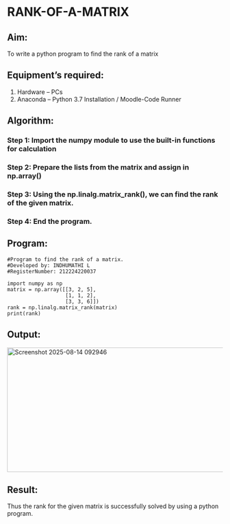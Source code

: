 # RANK-OF-A-MATRIX
## Aim:
To write a python program to find the rank of a matrix
## Equipment’s required:
1. 	Hardware – PCs
2. 	Anaconda – Python 3.7 Installation / Moodle-Code Runner
## Algorithm:
### Step 1: Import the numpy module to use the built-in functions for calculation
### Step 2: Prepare the lists from the matrix and assign in np.array()
### Step 3: Using the np.linalg.matrix_rank(), we can find the rank of the given matrix.
### Step 4: End the program.
## Program:
```
#Program to find the rank of a matrix.
#Developed by: INDHUMATHI L
#RegisterNumber: 212224220037

import numpy as np
matrix = np.array([[3, 2, 5],
                   [1, 1, 2],
                   [3, 3, 6]])
rank = np.linalg.matrix_rank(matrix)
print(rank)
```
## Output:

<img width="843" height="290" alt="Screenshot 2025-08-14 092946" src="https://github.com/user-attachments/assets/374a274c-5de3-4f0c-a4ae-1c64fdc756d7" />


## Result:
Thus the rank for the given matrix is successfully solved by  using a python program.

